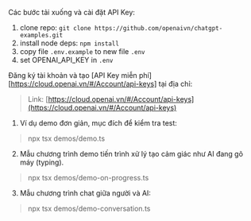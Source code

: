 Các bước tải xuống và cài đặt API Key:

1. clone repo: `git clone https://github.com/openaivn/chatgpt-examples.git`
2. install node deps: `npm install`
3. copy file `.env.example` to new file `.env`
4. set OPENAI_API_KEY in `.env`

Đăng ký tài khoản và tạo [API Key miễn phí][https://cloud.openai.vn/#/Account/api-keys] tại địa chỉ:

> Link: [https://cloud.openai.vn/#/Account/api-keys](https://cloud.openai.vn/#/Account/api-keys)

1. Ví dụ demo đơn giản, mục đích để kiểm tra test:

> npx tsx demos/demo.ts

2. Mẫu chương trình demo tiến trình xử lý tạo cảm giác như AI đang gõ máy (typing).

> npx tsx demos/demo-on-progress.ts

3. Mẫu chương trình chat giữa người và AI:

> npx tsx demos/demo-conversation.ts

